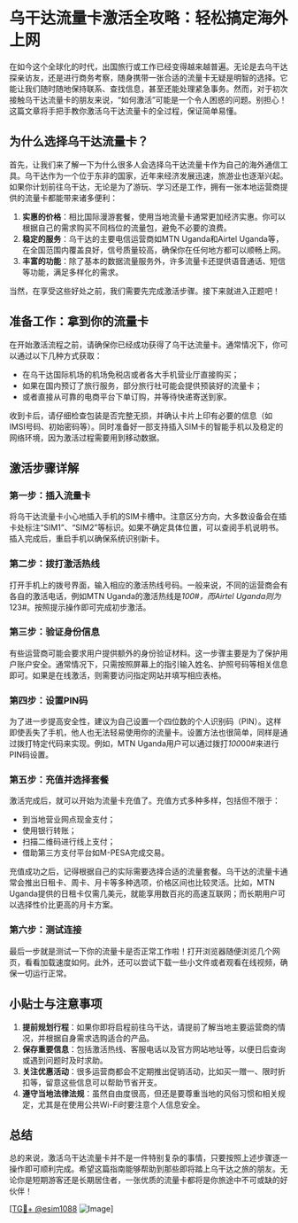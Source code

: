 # 乌干达流量卡激活全攻略：轻松搞定海外上网

在如今这个全球化的时代，出国旅行或工作已经变得越来越普遍。无论是去乌干达探亲访友，还是进行商务考察，随身携带一张合适的流量卡无疑是明智的选择。它能让我们随时随地保持联系、查找信息，甚至还能处理紧急事务。然而，对于初次接触乌干达流量卡的朋友来说，“如何激活”可能是一个令人困惑的问题。别担心！这篇文章将手把手教你激活乌干达流量卡的全过程，保证简单易懂。

## 为什么选择乌干达流量卡？

首先，让我们来了解一下为什么很多人会选择乌干达流量卡作为自己的海外通信工具。乌干达作为一个位于东非的国家，近年来经济发展迅速，旅游业也逐渐兴起。如果你计划前往乌干达，无论是为了游玩、学习还是工作，拥有一张本地运营商提供的流量卡都能带来诸多便利：

1. **实惠的价格**：相比国际漫游套餐，使用当地流量卡通常更加经济实惠。你可以根据自己的需求购买不同档位的流量包，避免不必要的浪费。
2. **稳定的服务**：乌干达的主要电信运营商如MTN Uganda和Airtel Uganda等，在全国范围内覆盖良好，信号质量较高，确保你在任何地方都可以顺畅上网。
3. **丰富的功能**：除了基本的数据流量服务外，许多流量卡还提供语音通话、短信等功能，满足多样化的需求。

当然，在享受这些好处之前，我们需要先完成激活步骤。接下来就进入正题吧！

## 准备工作：拿到你的流量卡

在开始激活流程之前，请确保你已经成功获得了乌干达流量卡。通常情况下，你可以通过以下几种方式获取：

- 在乌干达国际机场的机场免税店或者各大手机营业厅直接购买；
- 如果在国内预订了旅行服务，部分旅行社可能会提供预装好的流量卡；
- 或者直接从可靠的电商平台下单订购，并等待快递寄送到家。

收到卡后，请仔细检查包装是否完整无损，并确认卡片上印有必要的信息（如IMSI号码、初始密码等）。同时准备好一部支持插入SIM卡的智能手机以及稳定的网络环境，因为激活过程需要用到移动数据。

## 激活步骤详解

### 第一步：插入流量卡

将乌干达流量卡小心地插入手机的SIM卡槽中。注意区分方向，大多数设备会在插卡处标注“SIM1”、“SIM2”等标识。如果不确定具体位置，可以查阅手机说明书。插入完成后，重启手机以确保系统识别新卡。

### 第二步：拨打激活热线

打开手机上的拨号界面，输入相应的激活热线号码。一般来说，不同的运营商会有各自的激活电话，例如MTN Uganda的激活热线是*100#，而Airtel Uganda则为*123#。按照提示操作即可完成初步激活。

### 第三步：验证身份信息

有些运营商可能会要求用户提供额外的身份验证材料。这一步骤主要是为了保护用户账户安全。通常情况下，只需按照屏幕上的指引输入姓名、护照号码等相关信息即可。如果是在线激活，则需要访问指定网站并填写相应表格。

### 第四步：设置PIN码

为了进一步提高安全性，建议为自己设置一个四位数的个人识别码（PIN）。这样即使丢失了手机，他人也无法轻易使用你的流量卡。设置方法也很简单，同样是通过拨打特定代码来实现。例如，MTN Uganda用户可以通过拨打*100*00#来进行PIN码设置。

### 第五步：充值并选择套餐

激活完成后，就可以开始为流量卡充值了。充值方式多种多样，包括但不限于：
- 到当地营业网点现金支付；
- 使用银行转账；
- 扫描二维码进行线上支付；
- 借助第三方支付平台如M-PESA完成交易。

充值成功之后，记得根据自己的实际需要选择合适的流量套餐。乌干达的流量卡通常会推出日租卡、周卡、月卡等多种选项，价格区间也比较灵活。比如，MTN Uganda提供的日租卡仅需几美元，就能享用数百兆的高速互联网；而长期用户可以选择性价比更高的月卡方案。

### 第六步：测试连接

最后一步就是测试一下你的流量卡是否正常工作啦！打开浏览器随便浏览几个网页，看看加载速度如何。此外，还可以尝试下载一些小文件或者观看在线视频，确保一切运行正常。

## 小贴士与注意事项

1. **提前规划行程**：如果你即将启程前往乌干达，请提前了解当地主要运营商的情况，并根据自身需求选购适合的产品。
2. **保存重要信息**：包括激活热线、客服电话以及官方网站地址等，以便日后查询或遇到问题时及时求助。
3. **关注优惠活动**：很多运营商都会不定期推出促销活动，比如买一赠一、限时折扣等，留意这些信息可以帮助节省开支。
4. **遵守当地法律法规**：虽然自由度很高，但还是要尊重当地的风俗习惯和相关规定，尤其是在使用公共Wi-Fi时要注意个人信息安全。

## 总结

总的来说，激活乌干达流量卡并不是一件特别复杂的事情，只要按照上述步骤逐一操作即可顺利完成。希望这篇指南能够帮助到那些即将踏上乌干达之旅的朋友。无论你是短期游客还是长期居住者，一张优质的流量卡都将是你旅途中不可或缺的好伙伴！

[[TG💪+ @esim1088](https://t.me/s/esim1088) ![Image](https://i.postimg.cc/4NQfJmqS/Snipaste-2025-05-13-00-14-12.png)]